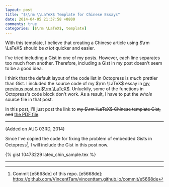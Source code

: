 ```yaml
---
layout: post
title: "$\\rm \\LaTeX$ Template for Chinese Essays"
date: 2014-04-05 21:37:58 +0800
comments: true
categories: [$\rm \LaTeX$, template]
---
```


With this template, I believe that creating a Chinese article using $\rm \LaTeX$ should be *a lot* quicker and easier.

I've tried including a Gist in one of my posts.  However, each line separates too much from another.  Therefore, including a Gist in my post doesn't seem to be a good idea.

I think that the default layout of the code list in Octopress is *much* prettier than Gist.  I included the source code of my $\rm \LaTeX$ essay in [my previous post on $\rm \LaTeX$](/blog/2014/03/16/latex-template-for-essays/).  Unluckily, some of the functions in Octopress's code block don't work.  As a result, I have to put the *whole* source file in that post.

In this post, I'll just post the link to <del>my $\rm \LaTeX$ Chinese template Gist, and</del> [the PDF file](/downloads/latex_chin_sample.pdf).

---
(Added on AUG 03RD, 2014)

Since I've copied the code for fixing the problem of embedded Gists in Octopress[^1], I will include the Gist in this post now.

<!-- more -->

{% gist 10473229 latex_chin_sample.tex %}

---
[^1]: Commit [e5668de] of this repo.
[e5668de]: https://github.com/VincentTam/vincenttam.github.io/commit/e5668de
